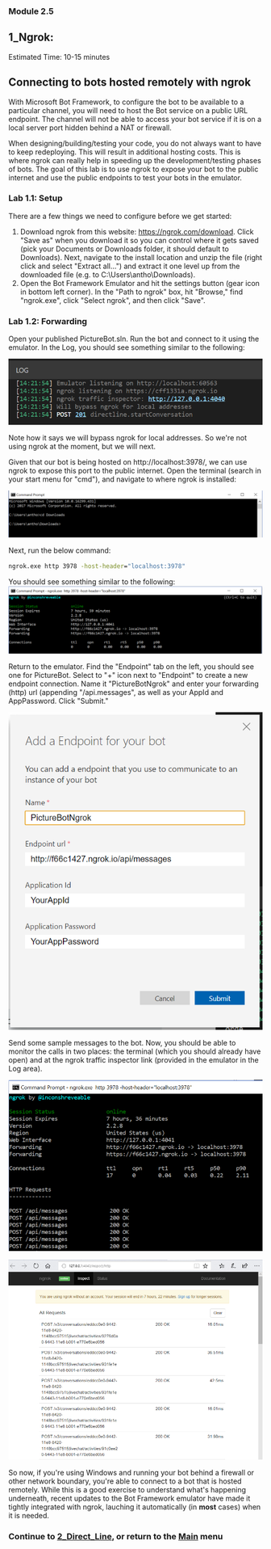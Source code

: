 ### Module 2.5

## 1_Ngrok:
Estimated Time: 10-15 minutes

## Connecting to bots hosted remotely with ngrok

With Microsoft Bot Framework, to configure the bot to be available to a particular channel, you will need to host the Bot service on a public URL endpoint. The channel will not be able to access your bot service if it is on a local server port hidden behind a NAT or firewall.  

When designing/building/testing your code, you do not always want to have to keep redeploying. This will result in additional hosting costs. This is where ngrok can really help in speeding up the development/testing phases of bots. The goal of this lab is to use ngrok to expose your bot to the public internet and use the public endpoints to test your bots in the emulator.

### Lab 1.1: Setup  

There are a few things we need to configure before we get started:

1. Download ngrok from this website: https://ngrok.com/download. Click "Save as" when you download it so you can control where it gets saved (pick your Documents or Downloads folder, it should default to Downloads). Next, navigate to the install location and unzip the file (right click and select "Extract all...") and extract it one level up from the downloaded file (e.g. to  C:\Users\antho\Downloads\).  
2. Open the Bot Framework Emulator and hit the settings button (gear icon in bottom left corner). In the "Path to ngrok" box, hit "Browse," find "ngrok.exe", click "Select ngrok", and then click "Save".

### Lab 1.2: Forwarding  

Open your published PictureBot.sln. Run the bot and connect to it using the emulator. In the Log, you should see something similar to the following:  

![ngrok](./resources/assets/ngrok.png)

Note how it says we will bypass ngrok for local addresses. So we're not using ngrok at the moment, but we will next.  

Given that our bot is being hosted on http://localhost:3978/, we can use ngrok to expose this port to the public internet. Open the terminal (search in your start menu for "cmd"), and navigate to where ngrok is installed:

![cd downloads](./resources/assets/cddownloads.png)

Next, run the below command:

```cmd
ngrok.exe http 3978 -host-header="localhost:3978"
```

You should see something similar to the following:
![ngrokrunning](./resources/assets/ngrokrunning.png)

Return to the emulator. Find the "Endpoint" tab on the left, you should see one for PictureBot. Select to "+" icon next to "Endpoint" to create a new endpoint connection. Name it "PictureBotNgrok" and enter your forwarding (http) url (appending "/api.messages", as well as your AppId and AppPassword. Click "Submit."

![endpoint](./resources/assets/endpoint.png)

Send some sample messages to the bot. Now, you should be able to monitor the calls in two places: the terminal (which you should already have open) and at the ngrok traffic inspector link (provided in the emulator in the Log area).  

![terminal view](./resources/assets/terminal.png)

![inspector](./resources/assets/inspector.png)

So now, if you're using Windows and running your bot behind a firewall or other network boundary, you're able to connect to a bot that is hosted remotely. While this is a good exercise to understand what's happening underneath, recent updates to the Bot Framework emulator have made it tightly integrated with ngrok, lauching it automatically (in **most** cases) when it is needed. 

### Continue to [2_Direct_Line](./2_Direct_Line.md), or return to the [Main](../../README.md) menu
